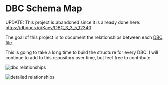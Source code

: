 # DBC Schema Map

UPDATE: This project is abandoned since it is already done here: https://dbdocs.io/Kaev/DBC_3_3_5_12340


The goal of this project is to document the relationships between each [DBC file](https://wowdev.wiki/DBC).

This is going to take a long time to build the structure for every DBC. I will continue to add to this repository over time, but feel free to contribute.

![dbc relationships](https://i.imgur.com/BoyU2Zq.png)

![detailed relationships](https://i.imgur.com/2f9G38F.png)
